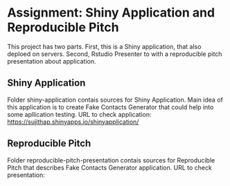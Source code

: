 
# Assignment: Shiny Application and Reproducible Pitch
This project has two parts. First, this is a Shiny application, that also deploed on servers. Second, Rstudio Presenter to with a reproducible pitch presentation about application.

## Shiny Application
Folder shiny-application contais sources for Shiny Application. Main idea of this application is to create Fake Contacts Generator that could help into some apllication testing. URL to check application: https://sujithap.shinyapps.io/shinyapplication/

## Reproducible Pitch
Folder reproducible-pitch-presentation contais sources for Reproducible Pitch that describes Fake Contacts Generator application. URL to check presentation: 
